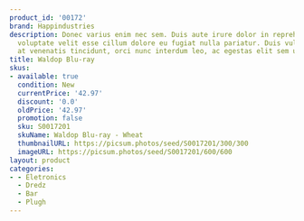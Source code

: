 ```yaml
---
product_id: '00172'
brand: Happindustries
description: Donec varius enim nec sem. Duis aute irure dolor in reprehenderit in
  voluptate velit esse cillum dolore eu fugiat nulla pariatur. Duis vulputate, ligula
  at venenatis tincidunt, orci nunc interdum leo, ac egestas elit sem ut lacus.
title: Waldop Blu-ray
skus:
- available: true
  condition: New
  currentPrice: '42.97'
  discount: '0.0'
  oldPrice: '42.97'
  promotion: false
  sku: S0017201
  skuName: Waldop Blu-ray - Wheat
  thumbnailURL: https://picsum.photos/seed/S0017201/300/300
  imageURL: https://picsum.photos/seed/S0017201/600/600
layout: product
categories:
- - Eletronics
  - Dredz
  - Bar
  - Plugh
---
```

